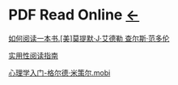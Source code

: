 # PDF Read Online  [←](index.md)

[如何阅读一本书.[美]莫提默·J·艾德勒 查尔斯·范多伦 ](http://www.sssch.net/Admin/ckfinder/userfiles/files/shujixiazai/shujijijin/%E5%A6%82%E4%BD%95%E9%98%85%E8%AF%BB%E4%B8%80%E6%9C%AC%E4%B9%A6.pdf)

[实用性阅读指南](http://ebookimg.lorefree.com/assets/file/2019/04/14/172140/%E5%AE%9E%E7%94%A8%E6%80%A7%E9%98%85%E8%AF%BB%E6%8C%87%E5%8D%97.pdf)

[心理学入门-格尔德·米策尔.mobi](/心理学入门-格尔德·米策尔.mobi)

[]()

[]()
